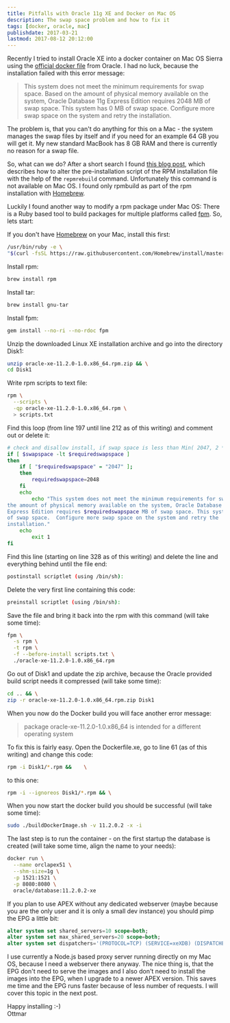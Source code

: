 ```yaml
---
title: Pitfalls with Oracle 11g XE and Docker on Mac OS
description: The swap space problem and how to fix it
tags: [docker, oracle, mac]
publishdate: 2017-03-21
lastmod: 2017-08-12 20:12:00
---
```


Recently I tried to install Oracle XE into a docker container on Mac OS Sierra using the [official docker file][1] from Oracle. I had no luck, because the installation failed with this error message:

> This system does not meet the minimum requirements for swap space. Based on the amount of physical memory available on the system, Oracle Database 11g Express Edition requires 2048 MB of swap space. This system has 0 MB of swap space. Configure more swap space on the system and retry the installation.

The problem is, that you can't do anything for this on a Mac - the system manages the swap files by itself and if you need for an example 64 GB you will get it. My new standard MacBook has 8 GB RAM and there is currently no reason for a swap file.

So, what can we do? After a short search I found [this blog post][2], which describes how to alter the pre-installation script of the RPM installation file with the help of the `repmrebuild` command. Unfortunately this command is not available on Mac OS. I found only rpmbuild as part of the rpm installation with [Homebrew][3].

Luckily I found another way to modify a rpm package under Mac OS: There is a Ruby based tool to build packages for multiple platforms called [fpm][4]. So, lets start:

If you don't have [Homebrew][3] on your Mac, install this first:

```bash
/usr/bin/ruby -e \
"$(curl -fsSL https://raw.githubusercontent.com/Homebrew/install/master/install)"
```

Install rpm:

```bash
brew install rpm
```

Install tar:

```bash
brew install gnu-tar
```

Install fpm:

```bash
gem install --no-ri --no-rdoc fpm
```

Unzip the downloaded Linux XE installation archive and go into the directory Disk1:

```bash
unzip oracle-xe-11.2.0-1.0.x86_64.rpm.zip && \
cd Disk1
```

Write rpm scripts to text file:

```bash
rpm \
  --scripts \
  -qp oracle-xe-11.2.0-1.0.x86_64.rpm \
  > scripts.txt
```

Find this loop (from line 197 until line 212 as of this writing) and comment out or delete it:

```bash
# check and disallow install, if swap space is less than Min( 2047, 2 * RAM)`
if [ $swapspace -lt $requiredswapspace ]
then
	if [ "$requiredswapspace" = "2047" ];
	then
		requiredswapspace=2048
	fi
	echo
        echo "This system does not meet the minimum requirements for swap space.  Based on
the amount of physical memory available on the system, Oracle Database 11g
Express Edition requires $requiredswapspace MB of swap space. This system has $swapspace MB
of swap space.  Configure more swap space on the system and retry the
installation."
	echo
        exit 1
fi
```

Find this line (starting on line 328 as of this writing) and delete the line and everything behind until the file end:

```bash
postinstall scriptlet (using /bin/sh):
```

Delete the very first line containing this code:

```bash
preinstall scriptlet (using /bin/sh):
```

Save the file and bring it back into the rpm with this command (will take some time):

```bash
fpm \
  -s rpm \
  -t rpm \
  -f --before-install scripts.txt \
  ./oracle-xe-11.2.0-1.0.x86_64.rpm
```

Go out of Disk1 and update the zip archive, because the Oracle provided build script needs it compressed (will take some time):

```bash
cd .. && \
zip -r oracle-xe-11.2.0-1.0.x86_64.rpm.zip Disk1
```

When you now do the Docker build you will face another error message:

> package oracle-xe-11.2.0-1.0.x86_64 is intended for a different operating system

To fix this is fairly easy. Open the Dockerfile.xe, go to line 61 (as of this writing) and change this code:

```bash
rpm -i Disk1/*.rpm &&    \
```
to this one:

```bash
rpm -i --ignoreos Disk1/*.rpm && \
```

When you now start the docker build you should be successful (will take some time):

```bash
sudo ./buildDockerImage.sh -v 11.2.0.2 -x -i
```

The last step is to run the container - on the first startup the database is created (will take some time, align the name to your needs):

```bash
docker run \
  --name orclapex51 \
  --shm-size=1g \
  -p 1521:1521 \
  -p 8080:8080 \
  oracle/database:11.2.0.2-xe
```

If you plan to use APEX without any dedicated webserver (maybe because you are the only user and it is only a small dev instance) you should pimp the EPG a little bit:

```sql
alter system set shared_servers=10 scope=both;
alter system set max_shared_servers=20 scope=both;
alter system set dispatchers='(PROTOCOL=TCP) (SERVICE=xeXDB) (DISPATCHERS=2)' scope=both;
```

I use currently a Node.js based proxy server running directly on my Mac OS, because I need a webserver there anyway. The nice thing is, that the EPG don't need to serve the images and I also don't need to install the images into the EPG, when I upgrade to a newer APEX version. This saves me time and the EPG runs faster because of less number of requests. I will cover this topic in the next post.

Happy installing :-)<br>
Ottmar

[1]: https://github.com/oracle/docker-images/blob/master/OracleDatabase/dockerfiles/11.2.0.2/Dockerfile.xe
[2]: https://www.elastichosts.com/blog/oracle-database-installation-on-a-container-running-centos/
[3]: https://brew.sh
[4]: https://github.com/jordansissel/fpm
